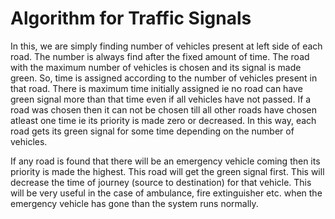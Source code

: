 # Algorithm for Traffic Signals

In this, we are simply finding number of vehicles present at left side of each road. The number is always find after the fixed amount of time. The road with the maximum number of vehicles is chosen and its signal is made green. So, time is assigned according to the number of vehicles present in that road. There is maximum time initially assigned ie no road can have green signal more than that time even if all vehicles have not passed. If a road was chosen then it can not be chosen till all other roads have chosen atleast one time ie its priority is made zero or decreased. In this way, each road gets its green signal for some time depending on the number of vehicles.

If any road is found that there will be an emergency vehicle coming then its priority is made the highest. This road will get the green signal first. This will decrease the time of journey (source to destination) for that vehicle. This will be very useful in the case of ambulance, fire extinguisher etc. when the emergency vehicle has gone than the system runs normally.
